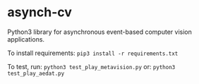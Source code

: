 # asynch-cv
Python3 library for asynchronous event-based computer vision applications.

To install requirements:
`pip3 install -r requirements.txt`

To test, run:
`python3 test_play_metavision.py`
or:
`python3 test_play_aedat.py`
